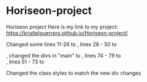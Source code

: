 # Horiseon-project
Horiseon project
Here is my link to my project: https://kristielguerrero.github.io/Horiseon-project/ 

Changed some <divs>
    lines 11-26 to <body>, 
    lines 28 - 50 to <main>,
    changed the divs in "main" to <sections>, 
    lines 74 - 79 to <footer>, 
    lines 51 - 73 to <aside>

Changed the class styles to match the new div changes

